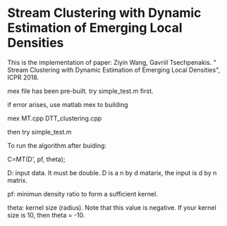# Stream Clustering with Dynamic Estimation of Emerging Local Densities

This is the implementation of paper:
Ziyin Wang, Gavriil Tsechpenakis. " Stream Clustering with Dynamic Estimation of Emerging Local Densities", ICPR 2018.

mex file has been pre-built.
try simple_test.m first.

if error arises, use matlab mex to building

mex MT.cpp DTT_clustering.cpp

then try simple_test.m


To run the algorithm after buiding:

C=MT(D', pf, theta);

D: input data. It must be double. D is a n by d matarix, the input is d by n matrix.

pf: minimun density ratio to form a sufficient kernel.

theta: kernel size (radius). Note that this value is negative. If your kernel size is 10, then theta = -10.
